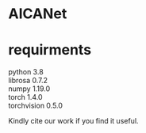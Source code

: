 # AICANet

# requirments
python 3.8\
librosa 0.7.2\
numpy 1.19.0\
torch 1.4.0\
torchvision 0.5.0

Kindly cite our work if you find it useful.
